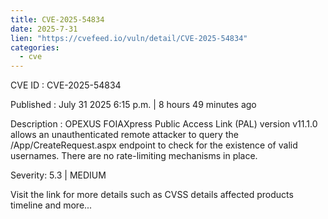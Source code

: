 ```yaml
--- 
title: CVE-2025-54834
date: 2025-7-31
lien: "https://cvefeed.io/vuln/detail/CVE-2025-54834"
categories:
  - cve
---
```


CVE ID : CVE-2025-54834

Published :  July 31
2025
6:15 p.m. | 8 hours
49 minutes ago

Description : OPEXUS FOIAXpress Public Access Link (PAL) version v11.1.0 allows an unauthenticated
remote attacker to query the /App/CreateRequest.aspx endpoint to check for the existence of valid usernames. There are no rate-limiting mechanisms in place.

Severity: 5.3 | MEDIUM

Visit the link for more details
such as CVSS details
affected products
timeline
and more...
